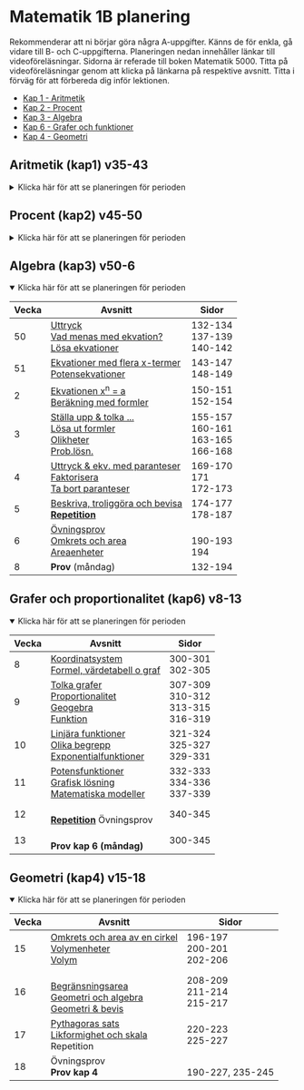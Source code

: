 # Matematik 1B planering

Rekommenderar att ni börjar göra några A-uppgifter. Känns de för enkla, gå vidare till B- och C-uppgifterna. Planeringen nedan innehåller länkar till videoföreläsningar. Sidorna är referade till boken Matematik 5000. Titta på videoföreläsningar genom att klicka på länkarna på respektive avsnitt. Titta i förväg för att förbereda dig inför lektionen.

- [Kap 1 - Aritmetik](#aritmetik-kap1-v35-43)
- [Kap 2 - Procent](#procent-kap2-v45-50)
- [Kap 3 - Algebra](#algebra-kap3-v50-6)
- [Kap 6 - Grafer och funktioner](#grafer-och-proportionalitet-kap6-v8-13)
- [Kap 4 - Geometri](#geometri-kap4-v15-18)

## Aritmetik (kap1) v35-43

<details >
<summary>Klicka här för att se planeringen för perioden</summary>

| Vecka | Avsnitt                                                                                                       | Sidor                                 |
| ----- | ------------------------------------------------------------------------------------------------------------- | ------------------------------------- |
| 35    | [Naturliga tal][nt] <br>                                                                                      | 8-10<br>                              |
| 36    | [Räkneordning][ro] <br>[Primtal & delbarhet][pd]                                                              | 11-13<br>14-16                        |
| 37    | [Högstadiematte 1][h1]<br>[Högstadiematte 2][h2]<br>[Högstadiematte 3][h3]                                    |                                       |
| 38    | [Decimalform][df] <br> [Multi/div decimaltal][md]<br>[Negativa tal][nt] <br>                                  | 17-18 <br> 20-21 <br>22-25 <br>       |
| 39    | [Tal i bråkform][tb]<br>[Förläng/förkorta bråk][fb] <br> [Mult/div bråk][mdb]                                 | 26-27, 32-33<br>35-39<br>40-43        |
| 40    | [Potensform & potenslagar][pl] <br>[Grundpotensform & enhetsbyten & prefix][gp]                               | 44-47 <br> 48-53                      |
| 41    | [Problemlösning][pl2]                                                                                         | 65-68                                 |
| 42    | Repetition<br> <li>Övningsprov<br><li>Diagnos <br> <li>Blandade övningar <br> <li>Begrepp <br><li>Sant/falskt | <br><br> 73 <br> 74-77 <br> 72 <br>69 |
| 43    | Prov kap 1 <br>[Andelen, delen, det hela][p1]                                                                 | 80-83                                 |

</details>

[nt]: https://www.youtube.com/watch?v=RBrzl-kbwFI
[ro]: https://www.youtube.com/watch?v=6AR6vNMzNek
[pd]: https://www.youtube.com/watch?v=m9VO74R90e0
[h1]: https://www.youtube.com/watch?v=guXRnKRE_B4
[h2]: https://www.youtube.com/watch?v=kC0f5VabA5U
[h3]: https://www.youtube.com/watch?v=DcUKnPXn6z0
[df]: https://www.youtube.com/watch?v=yM71S_h7Zk0
[md]: https://www.youtube.com/watch?v=8V_5S9upgLY
[nt]: https://www.youtube.com/watch?v=CbSdritwcqY
[tb]: https://www.youtube.com/watch?v=13uugppncbI
[fb]: https://www.youtube.com/watch?v=vto-6z3GfG0
[mdb]: https://www.youtube.com/watch?v=i7Diw_AKXgQ
[pl]: https://www.youtube.com/watch?v=IniTl4Zlg9w
[gp]: https://www.youtube.com/watch?v=rqRRsFaVDhs
[pl2]: https://www.youtube.com/watch?v=rfRYBBKanVo
[p1]: https://www.youtube.com/watch?v=6E-8PvCU9Ek

## Procent (kap2) v45-50

<details>
<summary>Klicka här för att se planeringen för perioden</summary>

| Vecka | Avsnitt                                                                                                       | Sidor                                  |
| ----- | ------------------------------------------------------------------------------------------------------------- | -------------------------------------- |
| 45    | Gå igenom prov kap1 <br> [Beräkningar procentsats][ps] <br> [Procent utan räknare][pur]                       | <br> 83-85<br>90                       |
| 46    | [Promille och ppm][ppm] <br> [Proc. förändr.][pf] <br> [Fler proc. förändr.][pf2] <br> [Förändr. & jämf.][fj] | 91-93 <br> 96-98<br>99-101<br> 102-104 |
| 47    | Problemlösning <br> [Procentenheter][pe] <br> [Ränta][r] <br> [Amortering][am]                                | 105 <br> 108 <br> 110-111 <br> 112-113 |
| 48    | [Avgifter][av] <br> [Index][in] <br> [Tema: Moms][mm]                                                         | 114-115 <br> 116-119 <br> 106-107      |
| 49    | <b>Repetition</b> <br> <li> Sant eller falskt <br><li> Begrepp <br><li> Diagnos 2 <br><li> Blandade övningar  | <br> 120 <br> 122 <br> 123 <br>126-129 |
| 50    | Prov (måndag) <br>                                                                                            |                                        |

[ps]: https://www.youtube.com/watch?v=6qCJoEQokMw
[pur]: https://www.youtube.com/watch?v=Nl_SLmHkVOc
[ppm]: https://www.youtube.com/watch?v=lmCLXVRRwYg
[pf]: https://www.youtube.com/watch?v=D4mf1g22BVI
[pf2]: https://www.youtube.com/watch?v=8mPt3y65EX8&t=3s
[fj]: https://www.youtube.com/watch?v=8mPt3y65EX8
[pe]: https://www.youtube.com/watch?v=-4mU5r8QhCo
[r]: https://www.youtube.com/watch?v=k-uGIn6Pm7E
[am]: https://www.youtube.com/watch?v=YO2hByHnkFM
[av]: https://www.youtube.com/watch?v=pZi2yc89_lY
[in]: https://www.youtube.com/watch?v=EI-hjgkmJvA
[mm]: https://www.youtube.com/watch?v=c4T-W9IhUd8

</details>

## Algebra (kap3) v50-6

<details open>
<summary>Klicka här för att se planeringen för perioden</summary>

| Vecka | Avsnitt                                                                                              | Sidor                                          |
| ----- | ---------------------------------------------------------------------------------------------------- | ---------------------------------------------- |
| 50    | [Uttryck][ut] <br>[Vad menas med ekvation?][ek1] <br> [Lösa ekvationer][ek2]                         | 132-134 <br> 137-139 <br> 140-142              |
| 51    | [Ekvationer med flera x-termer][ek3] <br> [Potensekvationer][pe]                                     | 143-147 <br> 148-149                           |
| 2     | [Ekvationen x<sup>n</sup> = a][pe2] <br> [Beräkning med formler][fo]                                 | 150-151 <br> 152-154                           |
| 3     | [Ställa upp & tolka ...][fo2] <br> [Lösa ut formler][fo3] <br> [Olikheter][ol] <br> [Prob.lösn.][pl] | 155-157 <br> 160-161 <br> 163-165 <br> 166-168 |
| 4     | [Uttryck & ekv. med paranteser][ek4] <br> [Faktorisera][fa] <br> [Ta bort paranteser][pa]            | 169-170 <br> 171 <br> 172-173                  |
| 5     | [Beskriva, troliggöra och bevisa][be] <br> <b>[Repetition][sf3] </b>                                 | 174-177 <br> 178-187                           |
| 6     | [Övningsprov][ovnprov] <br> [Omkrets och area][oa] <br> [Areaenheter][are]                           | <br> 190-193 <br> 194                          |
| 8     | <b>Prov </b> (måndag)                                                                                | 132-194                                        |

[ut]: https://www.youtube.com/watch?v=-gwFmKhai5U
[ek1]: https://www.youtube.com/watch?v=TihqQCYAmtE
[ek2]: https://www.youtube.com/watch?v=lYDtWwuShJs
[ek3]: https://www.youtube.com/watch?v=BSp3WqKsXhQ
[pe]: https://www.youtube.com/watch?v=VovAPkBVJME&t=2s
[pe2]: https://www.youtube.com/watch?v=6N4bv0WKwJA
[fo]: https://www.youtube.com/watch?v=8S8GJ2NVdSU
[fo2]: https://www.youtube.com/watch?v=yCFYAmw5CD0
[fo3]: https://www.youtube.com/watch?v=9HmtbD46HuI
[ol]: https://www.youtube.com/watch?v=AipRbiap50o
[ek4]: https://www.youtube.com/watch?v=u6mNFjndOyA
[fa]: https://www.youtube.com/watch?v=XaM7dM3wmu4
[pa]: https://www.youtube.com/watch?v=PhHyGdF0pMg
[be]: https://www.youtube.com/watch?v=W_r4ScQ_DFk
[pl]: https://www.youtube.com/watch?v=FEa4p3FvcGY
[sf3]: https://www.youtube.com/watch?v=Y5gAY0s7wTA
[oa]: https://www.youtube.com/watch?v=ptM4SgWyrFA
[ovnprov]: https://drive.google.com/file/d/1QVukcfbXuxXzMEmCxSbgMtuQ0UiNpoJj/view?usp=sharing
[are]: https://www.youtube.com/watch?v=IWsqEhfZG3c

</details>

## Grafer och proportionalitet (kap6) v8-13

<details open>
<summary>Klicka här för att se planeringen för perioden</summary>

| Vecka | Avsnitt                                                                                   | Sidor                                         |
| ----- | ----------------------------------------------------------------------------------------- | --------------------------------------------- |
| 8     | [Koordinatsystem][ks6] <br> [Formel, värdetabell o graf][fv6]                             | 300-301 <br> 302-305 <br>                     |
| 9     | [Tolka grafer][tf6] <br> [Proportionalitet][p6] <br> [Geogebra][gg6] <br> [Funktion][fb6] | 307-309 <br>310-312 <br> 313-315 <br> 316-319 |
| 10    | [Linjära funktioner][lf6] <br> [Olika begrepp][ob6] <br> [Exponentialfunktioner][ep6]     | 321-324 <br> 325-327 <br> 329-331             |
| 11    | [Potensfunktioner][pf6] <br> [Grafisk lösning][gl6] <br> [Matematiska modeller][mm6]      | 332-333 <br> 334-336 <br> 337-339             |
| 12    | <br> <b>[Repetition][sf6] </b> Övningsprov                                                | 340-345                                       |
| 13    | <br> <b>Prov kap 6 (måndag) </b>                                                          | 300-345                                       |

[ks6]: https://www.youtube.com/watch?v=oOt8XokFCgc
[fv6]: https://www.youtube.com/watch?v=_Y_KWtfsChk
[tf6]: https://www.youtube.com/watch?v=x19yaGRqn_U
[p6]: https://www.youtube.com/watch?v=2cE7NrEWD2k
[gg6]: https://www.youtube.com/watch?v=CLRq7MNsIS0
[fb6]: https://www.youtube.com/watch?v=queekUdH2mo
[lf6]: https://www.youtube.com/watch?v=FrDUqIl0Bds
[ob6]: https://www.youtube.com/watch?v=-m0pj0Sxb_E
[ep6]: https://www.youtube.com/watch?v=mAc7M2zdcX8
[pf6]: https://www.youtube.com/watch?v=RHaVLiEQoX4
[gl6]: https://www.youtube.com/watch?v=e2zU2xOr8lU
[mm6]: https://www.youtube.com/watch?v=lwop09sJ2XU
[sf6]: https://www.youtube.com/watch?v=l6sWmDheLOc

</details>

## Geometri (kap4) v15-18

<details open>
<summary>Klicka här för att se planeringen för perioden</summary>

| Vecka | Avsnitt                                                                                   | Sidor                             |
| ----- | ----------------------------------------------------------------------------------------- | --------------------------------- |
| 15    | [Omkrets och area av en cirkel][oa4] <br>[Volymenheter][ve4]<br>[Volym][vo4]              | 196-197 <br> 200-201 <br>202-206  |
| 16    | <br> [Begränsningsarea][ba4] <br>[Geometri och algebra][ga4] <br> [Geometri & bevis][gb4] | 208-209 <br> 211-214 <br> 215-217 |
| 17    | [Pythagoras sats][ps4] <br> [Likformighet och skala][ls4] <br> Repetition                 | 220-223 <br> 225-227              |
| 18    | Övningsprov<br><b>Prov kap 4</b>                                                          | <br> 190-227, 235-245             |

[oa4]: https://www.youtube.com/watch?v=y8oFRGssHlM
[ve4]: https://www.youtube.com/watch?v=-RkfGmdWlvM
[vo4]: https://www.youtube.com/watch?v=mFNAek00XhI
[ba4]: https://www.youtube.com/watch?v=rxdoKrx4e8E
[ga4]: https://www.youtube.com/watch?v=ilSZ7Xv9EZU
[gb4]: https://www.youtube.com/watch?v=1MM3P2Yvcmg
[ps4]: https://www.youtube.com/watch?v=3iivEnKEJ88
[ls4]: https://www.youtube.com/watch?v=h-HdltQQPRM

</details>